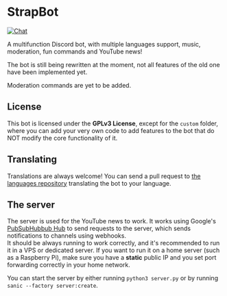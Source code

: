 # StrapBot
[![Chat](https://img.shields.io/discord/778341184007438377?logo=Discord&colorB=5865F2)](https://discord.gg/G4de45Bywg)

A multifunction Discord bot, with multiple languages support, music, moderation, fun commands and YouTube news!

The bot is still being rewritten at the moment, not all features of the old one have been implemented yet.

Moderation commands are yet to be added.

## License
This bot is licensed under the **GPLv3 License**, except for the `custom` folder, where you can add your very own code to add features to the bot that do NOT modify the core functionality of it.

## Translating
Translations are always welcome! You can send a pull request to [the languages repository](https://github.com/StrapBot/languages.git) translating the bot to your language.

## The server
The server is used for the YouTube news to work. It works using Google's [PubSubHubbub Hub](https://pubsubhubbub.appspot.com) to send requests to the server, which sends notifications to channels using webhooks. \
It should be always running to work correctly, and it's recommended to run it in a VPS or dedicated server. If you want to run it on a home server (such as a Raspberry Pi), make sure you have a **static** public IP and you set port forwarding correctly in your home network.

You can start the server by either running `python3 server.py` or by running `sanic --factory server:create`.